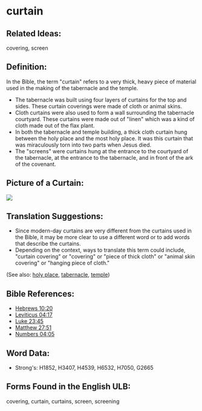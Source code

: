 # curtain

## Related Ideas:

covering, screen


## Definition:

In the Bible, the term "curtain" refers to a very thick, heavy piece of material used in the making of the tabernacle and the temple.

* The tabernacle was built using four layers of curtains for the top and sides. These curtain coverings were made of cloth or animal skins.
* Cloth curtains were also used to form a wall surrounding the tabernacle courtyard. These curtains were made out of "linen" which was a kind of cloth made out of the flax plant.
* In both the tabernacle and temple building, a thick cloth curtain hung between the holy place and the most holy place. It was this curtain that was miraculously torn into two parts when Jesus died.
* The "screens" were curtains hung at the entrance to the courtyard of the tabernacle, at the entrance to the tabernacle, and in front of the ark of the covenant.

## Picture of a Curtain:

<a href="https://content.bibletranslationtools.org/WycliffeAssociates/en_tw/raw/branch/master/PNGs/c/Curtain.png"><img src="https://content.bibletranslationtools.org/WycliffeAssociates/en_tw/raw/branch/master/PNGs/c/Curtain.png" ></a>

## Translation Suggestions:

* Since modern-day curtains are very different from the curtains used in the Bible, it may be more clear to use a different word or to add words that describe the curtains.
* Depending on the context, ways to translate this term could include, "curtain covering" or "covering" or "piece of thick cloth" or "animal skin covering" or "hanging piece of cloth."

(See also: [holy place](../kt/holyplace.md), [tabernacle](../kt/tabernacle.md), [temple](../kt/temple.md))

## Bible References: ##

* [Hebrews 10:20](rc://en/tn/help/heb/10/20)
* [Leviticus 04:17](rc://en/tn/help/lev/04/17)
* [Luke 23:45](rc://en/tn/help/luk/23/45)
* [Matthew 27:51](rc://en/tn/help/mat/27/51)
* [Numbers 04:05](rc://en/tn/help/num/04/05)

## Word Data:

* Strong's: H1852, H3407, H4539, H6532, H7050, G2665

## Forms Found in the English ULB:

covering, curtain, curtains, screen, screening


